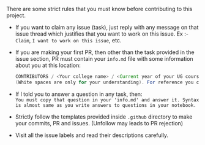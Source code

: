 There are some strict rules that you must know before contributing to this project.

- If you want to claim any issue (task), just reply with any message on that issue thread which justifies that you want to work on this issue. Ex :- `Claim`, `I want to work on this issue`, etc. 
- If you are making your first PR, then other than the task provided in the issue section, PR must contain your `info.md` file with some information about you
 at this location: <br>
  ```java
  CONTRIBUTORS / <Your college name> / <Current year of your UG course> / <Your name> / Info.md 
  (White spaces are only for your understanding). For reference you can see my info.md. 
  ```
  
- If I told you to answer a question in any task, then: <br>
`
You must copy that question in your 'info.md' and answer it. Syntax is almost same as you write answers to questions in your notebook. 
` 
- Strictly follow the templates provided inside `.github` directory to make your commits, PR and issues. (Unfollow may leads to PR rejection)
- Visit all the issue labels and read their descriptions carefully.
